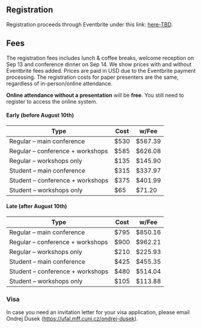 ## Registration

Registration proceeds through Eventbrite under this link: [here-TBD](TBD). 

## Fees

The registration fees includes lunch & coffee breaks, welcome reception on Sep 13 and conference dinner on Sep 14. 
We show prices with and without Eventbrite fees added.
Prices are paid in USD due to the Eventbrite payment processing.
The registration costs for paper presenters are the same, regardless of in-person/online attendance.

**Online attendance without a presentation** will be **free**. You still need to register to access the online system.

#### Early (before August 10th)

| Type                             | Cost | w/Fee |
| ----                             | --- | --- |
| Regular – main conference        | $530 | $567.39 |
| Regular – conference + workshops | $585 | $626.08 |
| Regular – workshops only         | $135 | $145.90 |
| Student – main conference        | $315 | $337.97 |
| Student – conference + workshops | $375 | $401.99 |
| Student – workshops only         |  $65 |  $71.20 |

#### Late (after August 10th)

| Type                             | Cost | w/Fee |
| ----                             | --- | --- |
| Regular – main conference        | $795 | $850.16 |
| Regular – conference + workshops | $900 | $962.21 |
| Regular – workshops only         | $210 | $225.93 |
| Student – main conference        | $425 | $455.35 |
| Student – conference + workshops | $480 | $514.04 |
| Student – workshops only         | $105 | $113.88 |


### Visa

In case you need an invitation letter for your visa application, please email Ondrej Dusek (https://ufal.mff.cuni.cz/ondrej-dusek).


